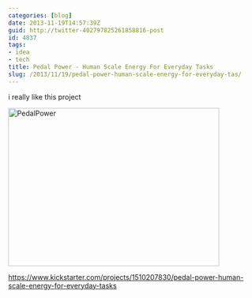 ```yaml
---
categories: [blog]
date: 2013-11-19T14:57:39Z
guid: http://twitter-402797825261858816-post
id: 4837
tags:
- idea
- tech
title: Pedal Power - Human Scale Energy For Everyday Tasks
slug: /2013/11/19/pedal-power-human-scale-energy-for-everyday-tas/
---
```


i really like this project

[<img class="alignnone size-medium wp-image-5528" src="http://stefanocecere.com/wp-content/uploads/sites/3/2013/11/PedalPower-427x320.png" alt="PedalPower" width="427" height="320" />](https://www.kickstarter.com/projects/1510207830/pedal-power-human-scale-energy-for-everyday-tasks)

<https://www.kickstarter.com/projects/1510207830/pedal-power-human-scale-energy-for-everyday-tasks>